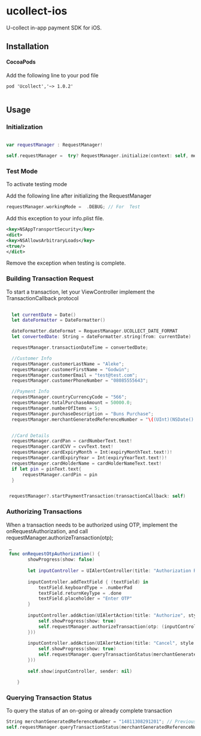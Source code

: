 # ucollect-ios
U-collect in-app payment SDK for iOS.

## Installation
#### CocoaPods
Add the following line to your pod file

```pod
pod 'Ucollect','~> 1.0.2'
    
```

## Usage
### Initialization
```swift
    
var requestManager : RequestManager!

self.requestManager =  try? RequestManager.initialize(context: self, merchantID: merchantID, merchantKey: merchantKey) 
 ```
### Test Mode
To activate testing mode

Add the following line after initializing the RequestManager
 ```swift
 requestManager.workingMode =  .DEBUG; // For  Test
 
```
Add this exception to your info.plist file. 
```xml
<key>NSAppTransportSecurity</key>
<dict>
<key>NSAllowsArbitraryLoads</key>
<true/>
</dict>
```
Remove the exception when testing is complete.


### Building Transaction Request
To start a transaction, let your ViewController implement the TransactionCallback protocol
```swift
 
  let currentDate = Date()
  let dateFormatter = DateFormatter()

  dateFormatter.dateFormat = RequestManager.UCOLLECT_DATE_FORMAT
  let convertedDate: String = dateFormatter.string(from: currentDate)

  requestManager.transactionDateTime = convertedDate;

  //Customer Info
  requestManager.customerLastName = "Aleke";
  requestManager.customerFirstName = "Godwin";
  requestManager.customerEmail = "test@test.com";
  requestManager.customerPhoneNumber = "08085555643";

  //Payment Info
  requestManager.countryCurrencyCode = "566";
  requestManager.totalPurchaseAmount = 50000.0;
  requestManager.numberOfItems = 5;
  requestManager.purchaseDescription = "Buns Purchase";
  requestManager.merchantGeneratedReferenceNumber = "\((UInt)(NSDate().timeIntervalSince1970 * 1000))"


  //Card Details
  requestManager.cardPan = cardNumberText.text!
  requestManager.cardCVV = cvvText.text!
  requestManager.cardExpiryMonth = Int(expiryMonthText.text!)!
  requestManager.cardExpiryYear = Int(expiryYearText.text!)!
  requestManager.cardHolderName = cardHolderNameText.text!
  if let pin = pinText.text{
      requestManager.cardPin = pin
  }


 requestManager?.startPaymentTransaction(transactionCallback: self)
 ```


### Authorizing Transactions
When a transaction needs to be authorized using OTP, implement the onRequestAuthorization, and call requestManager.authorizeTransaction(otp);

```swift
 …
 func onRequestOtpAuthorization() {
        showProgress(show: false)
        
        let inputController = UIAlertController(title: "Authorization Request", message: "Enter OTP", preferredStyle: .alert)
        
        inputController.addTextField { (textField) in
            textField.keyboardType = .numberPad
            textField.returnKeyType = .done
            textField.placeholder = "Enter OTP"
        }
        
        inputController.addAction(UIAlertAction(title: "Authorize", style: .default, handler: { (action) in
            self.showProgress(show: true)
            self.requestManager.authorizeTransaction(otp: (inputController.textFields?[0].text!)!)
        }))
        
        inputController.addAction(UIAlertAction(title: "Cancel", style: .cancel, handler: { (action) in
            self.showProgress(show: true)
            self.requestManager.queryTransactionStatus(merchantGeneratedReferenceNumber: self.requestManager.merchantGeneratedReferenceNumber, resultCallback: self)
        }))
        
        self.show(inputController, sender: nil)

    }
 ```

### Querying Transaction Status
To query the status of an on-going or already complete transaction
```swift
String merchantGeneratedReferenceNumber = "14811308291201"; // Previous Transaction's Merchant Generated Reference Number
self.requestManager.queryTransactionStatus(merchantGeneratedReferenceNumber: "14811308291201", resultCallback: self);
```
